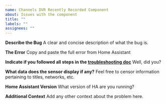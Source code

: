 ```yaml
---
name: Channels DVR Recently Recorded Component
about: Issues with the component
title: ""
labels: ""
assignees: ""
---
```


**Describe the Bug**
A clear and concise description of what the bug is.

**The Error**
Copy and paste the full error from Home Assistant

**Indicate if you followed all steps in the [troubleshooting doc](https://github.com/custom-cards/upcoming-media-card/blob/master/troubleshooting.md)**
Well, did you?

**What data does the sensor display if any?**
Feel free to censor information pertaining to titles, networks, etc.

**Home Assistant Version**
What version of HA are you running?

**Additional Context**
Add any other context about the problem here.
